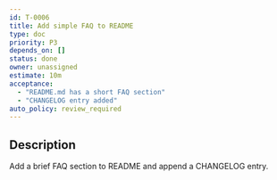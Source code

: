 ```yaml
---
id: T-0006
title: Add simple FAQ to README
type: doc
priority: P3
depends_on: []
status: done
owner: unassigned
estimate: 10m
acceptance:
  - "README.md has a short FAQ section"
  - "CHANGELOG entry added"
auto_policy: review_required
---
```


## Description
Add a brief FAQ section to README and append a CHANGELOG entry.
